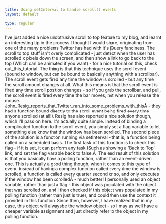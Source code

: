 ```yaml
---
title: Using setInterval to handle scroll() events
layout: default

type: regular
---
```


I've just added a nice unobtrusive scroll to top feature to my blog, and learnt
an interesting tip in the process I thought I would share, originating from one
of the many problems Twitter has had with it's jQuery fanciness.
The scroll to top stuff isn't overly complicated - just detect when the user
has scrolled x pixels down the screen, and then show a link to go back to the
top (Which can be animated if you want) - for a nice tutorial on this, check
out_this_tutorial.
The thing is that this technique uses the scroll event (bound to window, but
can be bound to basically anything with a scrollbar). The scroll event gets
fired any time the window is scrolled - but any time the scroll amount changes
at all. What this means is that the scroll event is fired any time scroll
position changes - so if you grab the scrollbar, and pull, the scroll event is
fired every time the bar moves, not when you release the mouse.
John_Resig_reports_that_Twitter_ran_into_some_problems_with_thisÂ - they had a
function bound directly to the scroll event being fired every time anyone
scrolled (at all!). Resig has also reported a nice solution though, which I'll
pass on here. It's actually quite simple. Instead of binding a complicated
function to the scroll event, you simply set a flag variable to let something
else know that the window has been scrolled. The second piece of the solution
is a function running via setInterval - that is, a function being called on a
scheduled basis. The first task of this function is to check this flag - if it
is set, it can perform any task (Such as showing a 'Back to Top' link, and set
the flag variable back to false.Â 
The end result of this solution is that you basically have a polling function,
rather than an event-driven one. This is actually a good thing though, when it
comes to this type of event. Instead of having a complex function called every
time the window is scrolled, a function is called every quarter second or so,
and only executes if the window has been scrolledÂ - much better!
I personally used an object variable, rather than just a flag - this object was
populated with the object that was scrolled on, and I then checked if this
object was populated in my polling function (rather than just is true), and
could then use the context it provided in this function. Since then, however, I
have realized that in my case, this object will alwaysbe the window object - so
I may as well have a cheaper variable assignment and just directly refer to the
object in my polling function.

